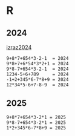 # R

## 2024
[izraz2024](izraz2024.R)
```
9+8*7+654*3-2-1  = 2024 
9*8+7+6*54*3*2+1 = 2024 
9*8-7+654*3-2-1  = 2024 
1234-5+6+789     = 2024 
-1+2+345*6-7*8+9 = 2024 
12*34*5-6+7-8-9  = 2024 
```

## 2025
```
9+8*7+654*3-2*1 = 2025 
9*8-7+654*3-2*1 = 2025 
1*2+345*6-7*8+9 = 2025 
```
